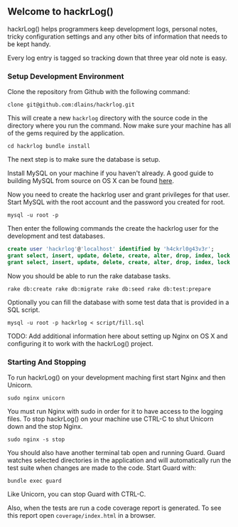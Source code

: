 ## Welcome to hackrLog()

hackrLog() helps programmers keep development logs, personal notes, tricky configuration settings and any other bits of information that needs to be kept handy.

Every log entry is tagged so tracking down that three year old note is easy. 

### Setup Development Environment

Clone the repository from Github with the following command:

`clone git@github.com:dlains/hackrlog.git`

This will create a new `hackrlog` directory with the source code in the directory where you run the command. Now make sure your
machine has all of the gems required by the application.

`
cd hackrlog
bundle install
`

The next step is to make sure the database is setup.

Install MySQL on your machine if you haven't already. A good guide to building MySQL from source on OS X can be found [here](http://hivelogic.com/articles/compiling-mysql-on-snow-leopard/).

Now you need to create the hackrlog user and grant privileges for that user. Start MySQL with the root account and the password you created for root.

`mysql -u root -p`

Then enter the following commands the create the hackrlog user for the development and test databases.

```sql
create user 'hackrlog'@'localhost' identified by 'h4ckrl0g43v3r';
grant select, insert, update, delete, create, alter, drop, index, lock tables on hackrlog.* to 'hackrlog'@'localhost';
grant select, insert, update, delete, create, alter, drop, index, lock tables on hackrlog_test.* to 'hackrlog'@'localhost';
```

Now you should be able to run the rake database tasks.

`
rake db:create
rake db:migrate
rake db:seed
rake db:test:prepare
`

Optionally you can fill the database with some test data that is provided in a SQL script.

`mysql -u root -p hackrlog < script/fill.sql`

TODO: Add additional information here about setting up Nginx on OS X and configuring it to work with the hackrLog() project.

### Starting And Stopping

To run hackrLog() on your development maching first start Nginx and then Unicorn.

`
sudo nginx
unicorn
`

You must run Nginx with sudo in order for it to have access to the logging files. To stop hackrLog() on your machine use
CTRL-C to shut Unicorn down and the stop Nginx.

`sudo nginx -s stop`

You should also have another terminal tab open and running Guard. Guard watches selected directories in the application and will
automatically run the test suite when changes are made to the code. Start Guard with:

`bundle exec guard`

Like Unicorn, you can stop Guard with CTRL-C.

Also, when the tests are run a code coverage report is generated. To see this report open `coverage/index.html` in a browser.